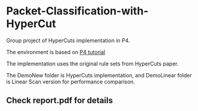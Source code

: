 # Packet-Classification-with-HyperCut

Group project of HyperCuts implementation in P4.

The environment is based on [P4 tutorial](https://github.com/p4lang/tutorials)

The implementation uses the original rule sets from HyperCuts paper.

The DemoNew folder is HyperCuts implementation, and DemoLinear folder is Linear Scan version for performance comparison.

## Check report.pdf for details
